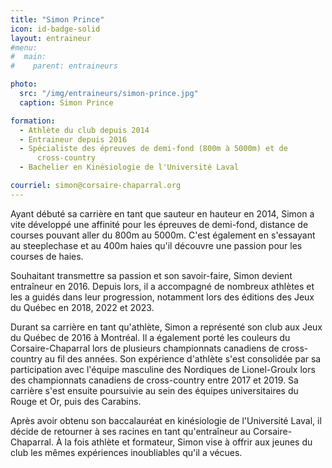 ```yaml
---
title: "Simon Prince"
icon: id-badge-solid
layout: entraineur
#menu:
#  main:
#    parent: entraineurs

photo:
  src: "/img/entraineurs/simon-prince.jpg"
  caption: Simon Prince

formation:
  - Athlète du club depuis 2014
  - Entraineur depuis 2016
  - Spécialiste des épreuves de demi-fond (800m à 5000m) et de
      cross-country
  - Bachelier en Kinésiologie de l'Université Laval

courriel: simon@corsaire-chaparral.org
---
```


Ayant débuté sa carrière en tant que sauteur en hauteur en 2014, Simon a
vite développé une affinité pour les épreuves de demi-fond, distance de
courses pouvant aller du 800m au 5000m. C'est également en s'essayant au
steeplechase et au 400m haies qu'il découvre une passion pour les
courses de haies.

Souhaitant transmettre sa passion et son savoir-faire, Simon devient
entraîneur en 2016. Depuis lors, il a accompagné de nombreux athlètes et
les a guidés dans leur progression, notamment lors des éditions des Jeux
du Québec en 2018, 2022 et 2023.

Durant sa carrière en tant qu'athlète, Simon a représenté son club aux
Jeux du Québec de 2016 à Montréal. Il a également porté les couleurs du
Corsaire-Chaparral lors de plusieurs championnats canadiens de
cross-country au fil des années. Son expérience d'athlète s'est
consolidée par sa participation avec l'équipe masculine des Nordiques de
Lionel-Groulx lors des championnats canadiens de cross-country entre
2017 et 2019. Sa carrière s'est ensuite poursuivie au sein des équipes
universitaires du Rouge et Or, puis des Carabins.

Après avoir obtenu son baccalauréat en kinésiologie de l'Université
Laval, il décide de retourner à ses racines en tant qu'entraîneur au
Corsaire-Chaparral. À la fois athlète et formateur, Simon vise à offrir
aux jeunes du club les mêmes expériences inoubliables qu'il a vécues.
